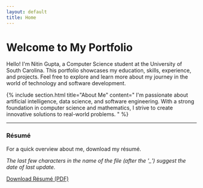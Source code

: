 ```yaml
---
layout: default
title: Home
---
```


# Welcome to My Portfolio

Hello! I'm Nitin Gupta, a Computer Science student at the University of South Carolina. This portfolio showcases my education, skills, experience, and projects. Feel free to explore and learn more about my journey in the world of technology and software development.

{% include section.html title="About Me" content="
I'm passionate about artificial intelligence, data science, and software engineering. With a strong foundation in computer science and mathematics, I strive to create innovative solutions to real-world problems.
" %}

---

### Résumé

For a quick overview about me, download my résumé. 

_The last few characters in the name of the file (after the \'\_\') suggest the date of last update._

<a href="Nitin_Gupta_Résumé_2024-08-24.pdf" class="resume-download-btn" download>Download Résumé (PDF)</a>

<!-- {% include section.html title="Featured Project" content="
### Segify: Semantic Segmentation for Localized Artistic Effects

- Developed a novel segment-based neural style transfer approach
- Integrated AdaIN layers with the Segment Anything model
- Created an interactive user interface for artistic image manipulation

[View on GitHub](https://github.com/g-nitin/stylized-segmentation)
" %} -->